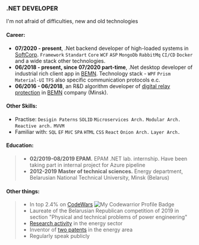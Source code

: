 ### .NET DEVELOPER
I'm not afraid of difficulties, new and old technologies

#### Career:
- **07/2020 - present**, .Net backend developer of high-loaded systems in [SoftCorp](https://softcorp.by/). `Framework` `Standart` `Core` `WCF` `ASP` `MongoDb` `RabbitMq` `CI/CD` `Docker` and a wide stack other technologies.
- **06/2018 - present, since 07/2020 part-time**, .Net desktop developer of industrial rich client app in [BEMN](http://www.bemn.by). Technology stack - `WPF` `Prism` `Material-UI` `TFS` also specific communication protocols e.c.
- **06/2016 - 06/2018**, an R&D algorithm developer of [digital relay protection](https://en.wikipedia.org/wiki/Digital_protective_relay) in [BEMN](http://www.bemn.by) company (Minsk).

#### Other Skills:
- Practise: `Desigin Paterns` `SOLID` `Microservices Arch.` `Modular Arch.` `Reactive arch.` `MVVM`
- Familiar with: `SQL` `EF` `MVC` `SPA` `HTML` `CSS` `React` `Onion Arch.` `Layer Arch.` 

#### Education:
> - **02/2019-08/2019 EPAM.** EPAM .NET lab. internship. Have been taking part in internal project for Azure pipeline
> - **2012-2019 Master of technical sciences.** Energy department, Belarusian National Technical University, Minsk (Belarus)

#### Other things:
> - In top 2.4% on [CodeWars](https://www.codewars.com/users/VladKachenya) ![My Codewarrior Profile Badge](https://www.codewars.com/users/VladKachenya/badges/small)
> - Laureate of the Belarusian Republican competition of 2019 in section "Physical and technical problems of power engineering"
> - [Research activity](https://www.scopus.com/authid/detail.uri?authorId=57199259310) in the energy sector
> - Inventor of [two patents](https://www.eapo.org/ru/search.html?search_string=%D0%9A%D0%B0%D1%87%D0%B5%D0%BD%D1%8F) in the energy area
> - Regularly speak publicly
